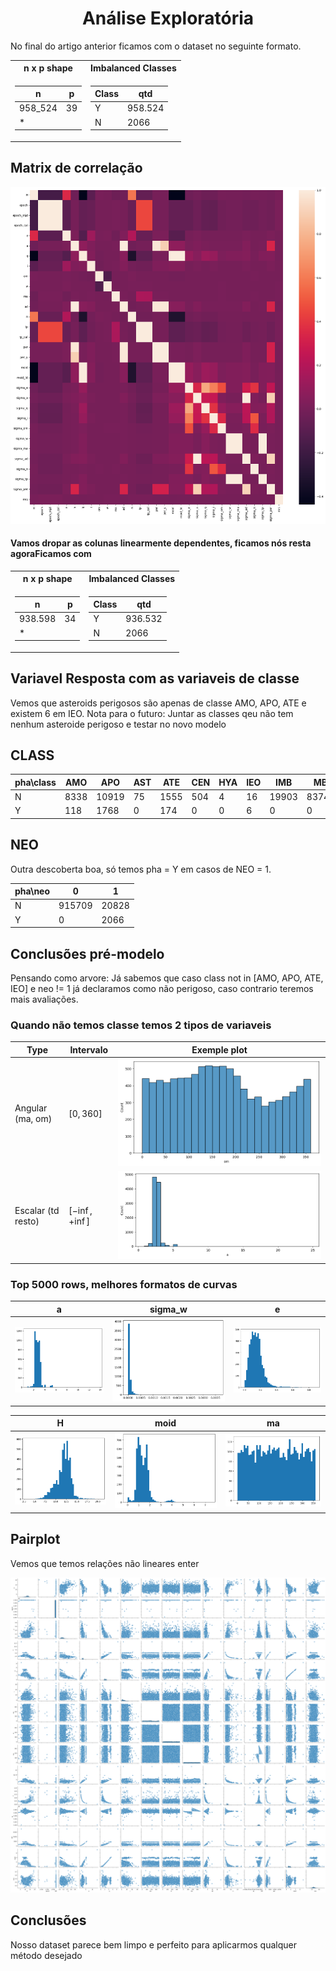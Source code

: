 <h1 style="text-align: center;">Análise Exploratória</h1>

No final do artigo anterior ficamos com o dataset no seguinte formato.

<table>
<tr><th> n x p shape </th><th> Imbalanced Classes  </th></tr>
<tr><td>

| n       | p   |
| ------- | --- |
| 958_524 | 39  |
| \*      |

</td><td>

| Class | qtd     |
| ----- | ------- |
| Y     | 958.524 |
| N     | 2066    |

</td></tr> </table>

<h2 style="text-align: left;">Matrix de correlação</h2>

![images/output_7_1.png](images/output_7_1.png)

#### Vamos dropar as colunas linearmente dependentes, ficamos nós resta agoraFicamos com

<table>
<tr><th> n x p shape </th><th> Imbalanced Classes  </th></tr>
<tr><td>

| n       | p   |
| ------- | --- |
| 938.598 | 34  |
| \*      |

</td><td>

| Class | qtd     |
| ----- | ------- |
| Y     | 936.532 |
| N     | 2066    |

</td></tr> </table>

## Variavel Resposta com as variaveis de classe

Vemos que asteroids perigosos são apenas de classe AMO, APO, ATE e existem 6 em IEO.
Nota para o futuro: Juntar as classes qeu não tem nenhum asteroide perigoso e testar no novo modelo

## CLASS

| pha\class | AMO  | APO   | AST | ATE  | CEN | HYA | IEO | IMB   | MBA    | MCA   | OMB   | TJN  | TNO  |
| --------- | ---- | ----- | --- | ---- | --- | --- | --- | ----- | ------ | ----- | ----- | ---- | ---- |
| N         | 8338 | 10919 | 75  | 1555 | 504 | 4   | 16  | 19903 | 837430 | 18356 | 27815 | 8160 | 3462 |
| Y         | 118  | 1768  | 0   | 174  | 0   | 0   | 6   | 0     | 0      | 0     | 0     | 0    | 0    |

## NEO

Outra descoberta boa, só temos pha = Y em casos de NEO = 1.

| pha\neo | 0      | 1     |
| ------- | ------ | ----- |
| N       | 915709 | 20828 |
| Y       | 0      | 2066  |

## Conclusões pré-modelo

Pensando como arvore:
Já sabemos que caso class not in [AMO, APO, ATE, IEO] e neo != 1 já declaramos como não perigoso, caso contrario teremos mais avaliações.

### Quando não temos classe temos 2 tipos de variaveis

| Type               | Intervalo       | Exemple plot                                      |
| ------------------ | --------------- | ------------------------------------------------- |
| Angular (ma, om)   | $[0,360]$       | ![images/output_10_0.png](images/output_10_1.png) |
| Escalar (td resto) | $[-\inf,+\inf]$ | ![images/output_9_1.png](images/output_9_1.png)   |

### Top 5000 rows, melhores formatos de curvas

| a                                                 | sigma_w                                           | e                                                 |
| ------------------------------------------------- | ------------------------------------------------- | ------------------------------------------------- |
| ![images/output_20_0.png](images/output_20_0.png) | ![images/output_22_0.png](images/output_22_0.png) | ![images/output_22_0.png](images/output_23_0.png) |

| H                                                 | moid                                              | ma                                                |
| ------------------------------------------------- | ------------------------------------------------- | ------------------------------------------------- |
| ![images/output_21_0.png](images/output_21_0.png) | ![images/output_18_0.png](images/output_18_0.png) | ![images/output_19_0.png](images/output_19_0.png) |

## Pairplot

Vemos que temos relações não lineares enter

![images/output_19_0.png](images/output_25_0.png)

## Conclusões

Nosso dataset parece bem limpo e perfeito para aplicarmos qualquer método desejado
